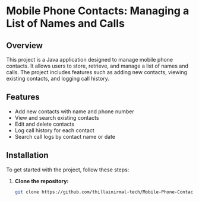 # Mobile Phone Contacts: Managing a List of Names and Calls

## Overview
This project is a Java application designed to manage mobile phone contacts. It allows users to store, retrieve, and manage a list of names and calls. The project includes features such as adding new contacts, viewing existing contacts, and logging call history.

## Features
- Add new contacts with name and phone number
- View and search existing contacts
- Edit and delete contacts
- Log call history for each contact
- Search call logs by contact name or date

## Installation
To get started with the project, follow these steps:

1. **Clone the repository:**
   ```sh
   git clone https://github.com/thillainirmal-tech/Mobile-Phone-Contacts-Managing-a-List-of-Names-Calls.git
